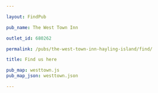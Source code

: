 ```yaml
---

layout: FindPub

pub_name: The West Town Inn

outlet_id: 680262

permalink: /pubs/the-west-town-inn-hayling-island/find/

title: Find us here

pub_map: westtown.js
pub_map_json: westtown.json

---
```


